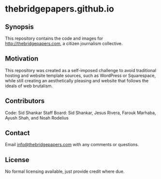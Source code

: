 # thebridgepapers.github.io

## Synopsis

This repository contains the code and images for http://thebridgepapers.com, a citizen journalism collective.

## Motivation

This repository was created as a self-imposed challenge to avoid traditional hosting and website template sources, such as WordPress or Squarespace, while still creating an aesthetically pleasing and website that follows the ideals of web brutalism.

## Contributors

Code: Sid Shankar
Staff Board: Sid Shankar, Jesus Rivera, Farouk Marhaba, Ayush Shah, and Noah Rodelius

## Contact

Email info@thebridgepapers.com with any comments or questions.

## License

No formal licensing available, just provide credit where due.
